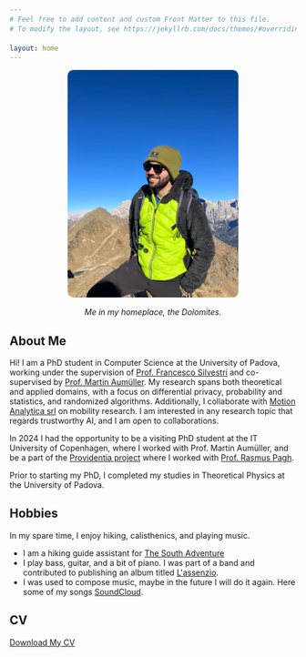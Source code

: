 ```yaml
---
# Feel free to add content and custom Front Matter to this file.
# To modify the layout, see https://jekyllrb.com/docs/themes/#overriding-theme-defaults

layout: home
---
```


<div style="text-align: center;">
    <img src="images/photos/me_montagna.JPG" alt="Profile Photo" style="width:300px; border-radius:10px;">
    <p style="font-style: italic;">Me in my homeplace, the Dolomites.</p>
</div>

## About Me

Hi! I am a PhD student in Computer Science at the University of Padova,
working under the supervision of [Prof. Francesco Silvestri](https://www.dei.unipd.it/~silvestri/index.html)
and co-supervised by [Prof. Martin Aumüller](https://itu.dk/~maau/).
My research spans both theoretical and applied domains, with a focus on differential privacy,
probability and statistics, and randomized algorithms.
Additionally, I collaborate with [Motion Analytica srl](https://www.motionanalytica.com/en/homepage-en/) on mobility research.
I am interested in any research topic that regards trustworthy AI, and I am open to collaborations.

In 2024 I had the opportunity to be a visiting PhD student at the IT University of Copenhagen, where I worked with Prof.
Martin Aumüller, and be a part of the [Providentia project](https://www.rasmuspagh.net/providentia/) where I worked with
[Prof. Rasmus Pagh](https://rasmuspagh.net).

Prior to starting my PhD, I completed my studies in Theoretical Physics at the University of Padova.

## Hobbies
In my spare time, I enjoy hiking, calisthenics, and playing music.

- I am a hiking guide assistant for [The South Adventure](https://www.thesouthadventures.com)
- I play bass, guitar, and a bit of piano.  I was part of a band and contributed to publishing an album titled [L'assenzio](https://open.spotify.com/track/5JHud3qLhBnuEdVKlqzcY3).
- I was used to compose music, maybe in the future I will do it again. Here some of my songs [SoundCloud](https://soundcloud.com/user-373535867).

## CV
[Download My CV](documents/CV.pdf)